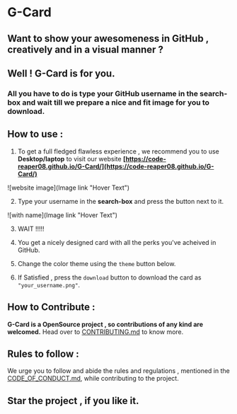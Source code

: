 # G-Card

## Want to show your awesomeness in GitHub , creatively and in a visual manner ?
## Well ! G-Card is for you.

### All you have to do is type your GitHub username in the search-box and wait till we prepare a nice and fit image for you to download.

## How to use :

1. To get a full fledged flawless experience , we recommend you to use **Desktop/laptop** to visit our website **[https://code-reaper08.github.io/G-Card/](https://code-reaper08.github.io/G-Card/)**

![website image](Image link "Hover Text")

2. Type your username in the **search-box** and press the button next to it.

![with name](Image link "Hover Text")

3. WAIT !!!!!

4. You get a nicely designed card with all the perks you've acheived in GitHub.

5. Change the color theme using the `theme` button below.

6. If Satisfied , press the `download` button to download the card as `"your_username.png"`.

## How to Contribute :
__**G-Card is a OpenSource project , so contributions of any kind are welcomed.**__
Head over to [CONTRIBUTING.md](Link) to know more.

## Rules to follow :
We urge you to follow and abide the rules and regulations , mentioned in the [CODE_OF_CONDUCT.md](Link), while contributing to the project.

## Star the project , if you like it.
